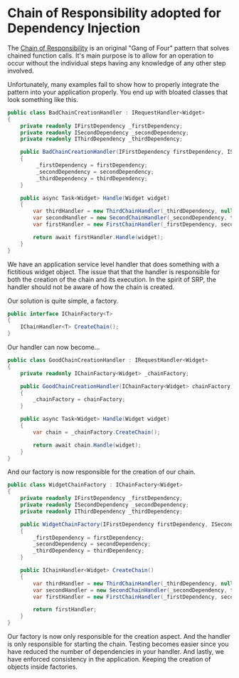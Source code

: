# Chain of Responsibility adopted for Dependency Injection

The [Chain of Responsibility](https://en.wikipedia.org/wiki/Chain-of-responsibility_pattern) is an original "Gang of Four" pattern that solves chained function calls. It's main purpose is to allow for an operation to occur without the individual steps having any knowledge of any other step involved.

Unfortunately, many examples fail to show how to properly integrate the pattern into your application properly. You end up with bloated classes that look something like this.

```csharp
public class BadChainCreationHandler : IRequestHandler<Widget>
{
    private readonly IFirstDependency _firstDependency;
    private readonly ISecondDependency _secondDependency;
    private readonly IThirdDependency _thirdDependency;

    public BadChainCreationHandler(IFirstDependency firstDependency, ISecondDependency secondDependency, IThirdDependency thirdDependency)
    {
         _firstDependency = firstDependency;
         _secondDependency = secondDependency;
         _thirdDependency = thirdDependency;
    }

    public async Task<Widget> Handle(Widget widget)
    {
        var thirdHandler = new ThirdChainHandler(_thirdDependency, null);
        var secondHandler = new SecondChainHandler(_secondDependency, thirdHandler);
        var firstHandler = new FirstChainHandler(_firstDependency, secondHandler);

        return await firstHandler.Handle(widget);
    }
}
```

We have an application service level handler that does something with a fictitious widget object. The issue that that the handler is responsible for both the creation of the chain and its execution. In the spirit of SRP, the handler should not be aware of how the chain is created.

Our solution is quite simple, a factory.

```csharp
public interface IChainFactory<T>
{
    IChainHandler<T> CreateChain();
}
```

Our handler can now become...

```csharp
public class GoodChainCreationHandler : IRequestHandler<Widget>
{
    private readonly IChainFactory<Widget> _chainFactory;

    public GoodChainCreationHandler(IChainFactory<Widget> chainFactory)
    {
        _chainFactory = chainFactory;
    }

    public async Task<Widget> Handle(Widget widget)
    {
        var chain = _chainFactory.CreateChain();

        return await chain.Handle(widget);
    }
}
```

And our factory is now responsible for the creation of our chain.

```csharp
public class WidgetChainFactory : IChainFactory<Widget>
{
    private readonly IFirstDependency _firstDependency;
    private readonly ISecondDependency _secondDependency;
    private readonly IThirdDependency _thirdDependency;

    public WidgetChainFactory(IFirstDependency firstDependency, ISecondDependency secondDependency, IThirdDependency thirdDependency)
    {
        _firstDependency = firstDependency;
        _secondDependency = secondDependency;
        _thirdDependency = thirdDependency;
    }

    public IChainHandler<Widget> CreateChain()
    {
        var thirdHandler = new ThirdChainHandler(_thirdDependency, null);
        var secondHandler = new SecondChainHandler(_secondDependency, thirdHandler);
        var firstHandler = new FirstChainHandler(_firstDependency, secondHandler);

        return firstHandler;
    }
}
```

Our factory is now only responsible for the creation aspect. And the handler is only responsible for starting the chain. Testing becomes easier since you have reduced the number of dependencies in your handler. And lastly, we have enforced consistency in the application. Keeping the creation of objects inside factories.
